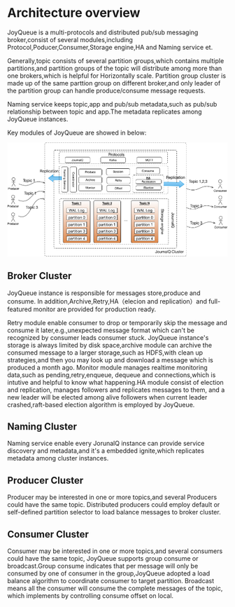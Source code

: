 # Architecture overview
JoyQueue is a multi-protocols and distributed pub/sub messaging broker,consist of several modules,including Protocol,Poducer,Consumer,Storage engine,HA and Naming service et.

Generally,topic consists of several partition groups,which contains multiple partitions,and partition groups of the topic will distribute among more than one brokers,which is helpful for Horizontally scale. Partition group cluster is made up of the same parttion group on different broker,and only leader of the partition group can handle produce/consume message requests.

Naming service keeps topic,app and pub/sub metadata,such as pub/sub relationship between topic and app.The metadata replicates among JoyQueue instances.

Key modules of JoyQueue are showed in below:

![JoyQueue highlight](../img/JoyQueue-arch-cluster.png "JoyQueue architecture")

## Broker Cluster

JoyQueue instance is responsible for messages store,produce and consume. In addition,Archive,Retry,HA（elecion and replication）and full-featured monitor are provided for production ready.

Retry module enable consumer to drop or temporarily skip the message and consume it later,e.g.,unexpected message format which can't be recognized by consumer leads consumer stuck.
JoyQueue instance's storage is always limited by disk space,archive module can archive the consumed message to a larger storage,such as HDFS,with clean up strategies,and then you may look up and download a message which is produced a month ago. Monitor module manages realtime monitoring data,such as pending,retry,enqueue, dequeue and connections,which is intutive and helpful to know what happening.HA module consist of election and replication, manages followers and replicates messages to them, and a new leader will be elected among alive followers when current leader crashed,raft-based election algorithm is employed by JoyQueue.


## Naming Cluster

Naming service enable every JorunalQ instance can provide service discovery and metadata,and it's a embedded ignite,which replicates metadata among cluster instances.  

## Producer Cluster

Producer may be interested in one or more topics,and several Producers could have the same topic. Distributed producers could employ default or self-defined partition selector to load balance messages to broker cluster.

## Consumer Cluster

Consumer may be interested in one or more topics,and several consumers could have the same topic, JoyQueue supports group consume or broadcast.Group consume indicates that per message will only be consumed by one of consumer in the group,JoyQueue adopted a load balance algorithm to coordinate consumer to target partition. Broadcast means all the consumer will consume the complete messages of the topic, which implements by controlling consume offset on local.
